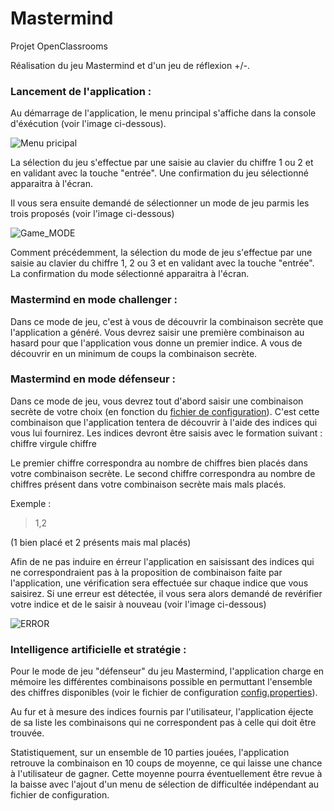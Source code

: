# Mastermind
Projet OpenClassrooms

Réalisation du jeu Mastermind et d'un jeu de réflexion +/-.


### Lancement de l'application :

Au démarrage de l'application, le menu principal s'affiche dans la console d'éxécution (voir l'image ci-dessous).

![Menu pricipal](https://img15.hostingpics.net/pics/678614Mastermindmenu.png)

La sélection du jeu s'effectue par une saisie au clavier du chiffre 1 ou 2 et en validant avec la touche "entrée". Une confirmation du jeu sélectionné apparaitra à l'écran.

Il vous sera ensuite demandé de sélectionner un mode de jeu parmis les trois proposés (voir l'image ci-dessous)

![Game_MODE](https://img15.hostingpics.net/pics/990166Mastermindmode.png)

Comment précédemment, la sélection du mode de jeu s'effectue par une saisie au clavier du chiffre 1, 2 ou 3 et en validant avec la touche "entrée". La confirmation du mode sélectionné apparaitra à l'écran.


### Mastermind en mode challenger :

Dans ce mode de jeu, c'est à vous de découvrir la combinaison secrète que l'application a généré. Vous devrez saisir une première combinaison au hasard pour que l'application vous donne un premier indice. A vous de découvrir en un minimum de coups la combinaison secrète.


### Mastermind en mode défenseur :

Dans ce mode de jeu, vous devrez tout d'abord saisir une combinaison secrète de votre choix (en fonction du [fichier de configuration](https://github.com/Kybox/Mastermind/blob/master/src/main/resources/config.properties)). C'est cette combinaison que l'application tentera de découvrir à l'aide des indices qui vous lui fournirez. Les indices devront être saisis avec le formation suivant : chiffre virgule chiffre

Le premier chiffre correspondra au nombre de chiffres bien placés dans votre combinaison secrète. Le second chiffre correspondra au nombre de chiffres présent dans votre combinaison secrète mais mals placés.

Exemple :
>1,2

(1 bien placé et 2 présents mais mal placés)

Afin de ne pas induire en érreur l'application en saisissant des indices qui ne correspondraient pas à la proposition de combinaison faite par l'application, une vérification sera effectuée sur chaque indice que vous saisirez. Si une erreur est détectée, il vous sera alors demandé de revérifier votre indice et de le saisir à nouveau (voir l'image ci-dessous)

![ERROR](https://img15.hostingpics.net/pics/255866Masterminderreur.png)


### Intelligence artificielle et stratégie :

Pour le mode de jeu "défenseur" du jeu Mastermind, l'application charge en mémoire les différentes combinaisons possible en permuttant l'ensemble des chiffres disponibles (voir le fichier de configuration [config.properties](https://github.com/Kybox/Mastermind/blob/master/src/main/resources/config.properties)).

Au fur et à mesure des indices fournis par l'utilisateur, l'application éjecte de sa liste les combinaisons qui ne correspondent pas à celle qui doit être trouvée.

Statistiquement, sur un ensemble de 10 parties jouées, l'application retrouve la combinaison en 10 coups de moyenne, ce qui laisse une chance à l'utilisateur de gagner. Cette moyenne pourra éventuellement être revue à la baisse avec l'ajout d'un menu de sélection de difficultée indépendant au fichier de configuration.